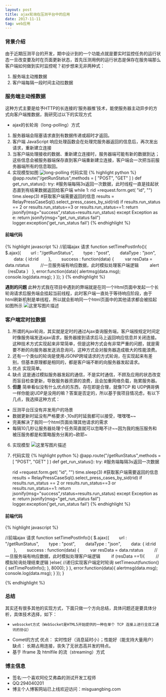 ```yaml
---
layout: post
title: ajax轮询在压测平台中的应用
date: 2017-11-11
tag: web应用
---
```



### 背景介绍
由于近期压测平台的开发，期中设计到的一个功能点就是要实时监控任务的运行状态一旦改变要及时在页面更新状态，首先压测用例的运行状态是保存在服务端那么客户端如何做到实时监控呢？初步想来无非两种式：
 1. 服务端主动推数据
 2. 客户端每隔一段时间主动拉数据
### 服务端主动推数据
这种方式主要是给予HTTP的长连接的‘服务器推’技术，能使服务器主动异步的方式向客户端推数据，我研究过以下的实现方式
 - ajax的长轮询（long-polling）方式
 1. 服务器端会阻塞请求直到有数据传递或超时才返回。
 2. 客户端 JavaScript 响应处理函数会在处理完服务器返回的信息后，再次发出请求，重新建立连接
 3. 当客户端处理接收的数据、重新建立连接时，服务器端可能有新的数据到达；这些信息会被服务器端保存直到客户端重新建立连接，客户端会一次把当前服务器端所有的信息取回。
 4. 实现模型如图
 ![long-polling](http://img.blog.csdn.net/20171111173419525?watermark/2/text/aHR0cDovL2Jsb2cuY3Nkbi5uZXQvYTExZW5fMDM=/font/5a6L5L2T/fontsize/400/fill/I0JBQkFCMA==/dissolve/70/gravity/SouthEast)
 代码实现
{% highlight python %}
@app.route("/getRunStatus",methods = [ "POST", "GET" ] )
def get_run_status():
    try:
	    #服务端每隔3s返回一次数据，此时线程一直是挂起状态直到有结果数据返回给客户端
	    while 1:
	        rid =request.form.get( "id", "")
	        time.sleep(3)
	        #获取客户端需要返回的信息
	        results = RelayPressCaseSql().select_press_cases_by_sid(rid)
	        if results.run_status == 2 or  results.run_status==3 or results.run_status==1:
			     return jsonify(msg="success",rstatus=results.run_status)
    except Exception as e:
        return jsonify(msg="get_run_status fail")
        logger.exception('get_run_status fail')
{% endhighlight %}	
#### 前端代码

{% highlight javascript %}
//前端ajax 请求
function setTimePostInfo(){
	$.ajax({
		　　url : "/getRunStatus",
		　　type : "post",
		　　dataType : "json",
		　　data: {
			  id:rid
		　　},
		　　success : function(data) {
			　　  var resData = data.rstatus
			　　  //一旦服务端有响应数据，此时模拟处理客户端逻辑
			　　  alert（resData ）
			},
			error:function(data){
				alertmsg(data.msg);
				console.log(data.msg);
			}
		});
}
{% endhighlight %}

 **遇到的问题**
 此种方式我在项目中遇到的弊端就是在同一个Html页面中发起一个长轮询请求后服务端会挂起当前线程，此时客户端一直处于等待响应阶段，由于html刷新机制是单线程，所以就会影响同一个html页面中的其他请求都会被挂起如图所示
 ![这里写图片描述](http://img.blog.csdn.net/20171112122720604?watermark/2/text/aHR0cDovL2Jsb2cuY3Nkbi5uZXQvYTExZW5fMDM=/font/5a6L5L2T/fontsize/400/fill/I0JBQkFCMA==/dissolve/70/gravity/SouthEast)
### 客户端定时拉数据
1. 所谓的Ajax轮询，其实就是定时的通过Ajax查询服务端，客户端按规定时间定时像服务端发送ajax请求，服务器接到请求后马上返回响应信息并关闭连接。这种技术方式实现起来非常简单，但是这种方式会有非常严重的问题，就是需要不断的向服务器发送消息询问，这种方式会对服务器造成极大的性能浪费。
2. 还有一个类似的轮询是使用JSONP跨域请求的方式轮询，在实现起来有差别，但基本原理都是相同的，都是客户端不断的向服务器发起请求。
3. 优点 实现简单。
4. 缺点 这是通过模拟服务器发起的通信，不是实时通信，不顾及应用的状态改变而盲目检查更新，导致服务器资源的浪费，且会加重网络负载，拖累服务器。
5. **但是**
简单看似没有什么优点的东西，存在即是合理，就像TCP 和 UDP俩哥俩一样你能说UDP是没用的嘛？答案是否定的，所以基于我项目情况虑，有以下几点，我选择这种方式：
 -  压测平台压没有并发用户的场景
 - 数据更新时延没有严格要求-,10s的时延我都可以接受，嘿嘿嘿~~
 - 完美解决了我同一个html页面处理其他请求的需求
 - 每隔10几秒让服务器处理个任务简直就可以忽略不计~~因为我的施压服务和被压服务都是和策略服务分离的~欧耶~
6. 实现模型
![这里写图片描述](http://img.blog.csdn.net/20171112125727956?watermark/2/text/aHR0cDovL2Jsb2cuY3Nkbi5uZXQvYTExZW5fMDM=/font/5a6L5L2T/fontsize/400/fill/I0JBQkFCMA==/dissolve/70/gravity/SouthEast)
7.  代码实现
{% highlight python %}
@app.route("/getRunStatus",methods = [ "POST", "GET" ] )
def get_run_status():
    try:
	    #服务端每隔3s返回一次数据
	    
	  rid =request.form.get( "id", "")
	  time.sleep(3)
	  #获取客户端需要返回的信息
	  results = RelayPressCaseSql().select_press_cases_by_sid(rid)
	  if results.run_status == 2 or  results.run_status==3 or results.run_status==1:
		return jsonify(msg="success",rstatus=results.run_status)
    except Exception as e:
        return jsonify(msg="get_run_status fail")
        logger.exception('get_run_status fail')
{% endhighlight %}	
#### 前端代码


{% highlight javascript %}

//前端ajax 请求
function setTimePostInfo(){
	$.ajax({
		　　url : "/getRunStatus",
		　　type : "post",
		　　dataType : "json",
		　　data: {
			  id:rid
		　　},
		　　success : function(data) {
			　　  var resData = data.rstatus
			　　  //一旦服务端有响应数据，此时模拟处理客户端逻辑
			　　  if (resData ==1){
				　　    //模拟轮询处理结束逻辑
					}else{
						//递归实现客户端定时轮询
						setTimeout(function(){ setTimePostInfo(); }, 8000);
					}
			},
			error:function(data){
				alertmsg(data.msg);
				console.log(data.msg);
			}
		});
}

{% endhighlight %}
### 总结
其实还有很多其他的实现方式，下面只做一个方向总结，具体问题还是要具体分析，具体技术选择，如下：
 -     websocket方式（WebSocket是HTML5开始提供的一种在单个 TCP 连接上进行全双工通讯的协议）
 - Comet的方式
优点： 实时性好（消息延时小）；性能好（能支持大量用户）
缺点： 长期占用连接，丧失了无状态高并发的特点。
 - 基于 Iframe 及 htmlfile 的流（streaming）方式

### 博主信息
 - 签名:一个喜欢阿伦艾弗森的测试开发工程师
 - QQ:294040201
 - 博主个人博客网站已上线欢迎访问：misguangbing.com
